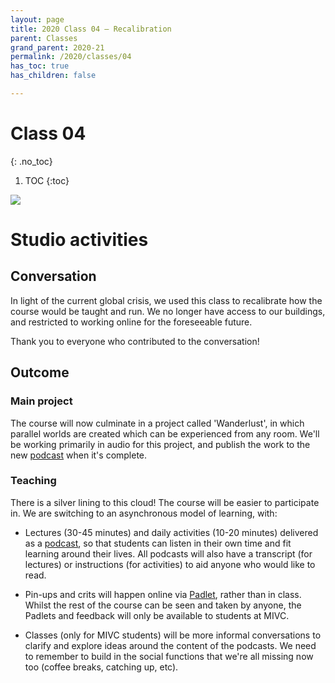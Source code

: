 ```yaml
---
layout: page
title: 2020 Class 04 – Recalibration
parent: Classes
grand_parent: 2020-21
permalink: /2020/classes/04
has_toc: true
has_children: false

---
```


# Class 04
{: .no_toc}

1. TOC
{:toc}


![](/assets/c04.svg)


# Studio activities

## Conversation

In light of the current global crisis, we used this class to recalibrate how the course would be taught and run. We no longer have access to our buildings, and restricted to working online for the foreseeable future.

Thank you to everyone who contributed to the conversation!


## Outcome

### Main project

The course will now culminate in a project called 'Wanderlust', in which parallel worlds are created which can be experienced from any room. We'll be working primarily in audio for this project, and publish the work to the new [podcast](/podcast) when it's complete.

### Teaching

There is a silver lining to this cloud! The course will be easier to participate in. We are switching to an asynchronous model of learning, with:

- Lectures (30-45 minutes) and daily activities (10-20 minutes) delivered as a [podcast](/podcast), so that students can listen in their own time and fit learning around their lives. All podcasts will also have a transcript (for lectures) or instructions (for activities) to aid anyone who would like to read.

- Pin-ups and crits will happen online via [Padlet](https://padlet.org), rather than in class. Whilst the rest of the course can be seen and taken by anyone, the Padlets and feedback will only be available to students at MIVC.

- Classes (only for MIVC students) will be more informal conversations to clarify and explore ideas around the content of the podcasts. We need to remember to build in the social functions that we're all missing now too (coffee breaks, catching up, etc).
